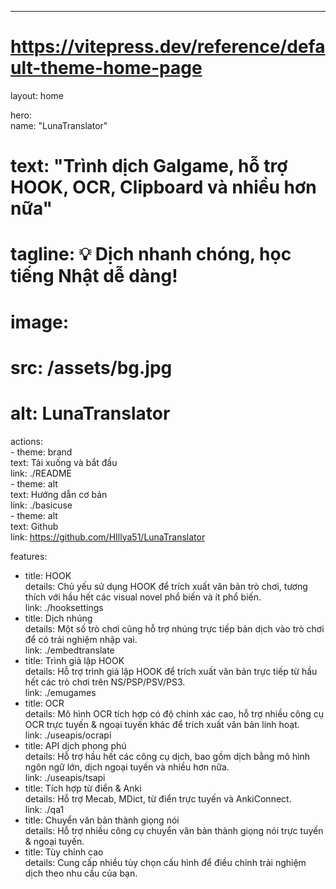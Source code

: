 ---  
# https://vitepress.dev/reference/default-theme-home-page  
layout: home  

hero:  
  name: "LunaTranslator"  
  # text: "Trình dịch Galgame, hỗ trợ HOOK, OCR, Clipboard và nhiều hơn nữa"  
  # tagline: 💡 Dịch nhanh chóng, học tiếng Nhật dễ dàng!  
  # image:  
  #   src: /assets/bg.jpg  
  #   alt: LunaTranslator  
  actions:  
    - theme: brand  
      text: Tải xuống và bắt đầu  
      link: ./README  
    - theme: alt  
      text: Hướng dẫn cơ bản  
      link: ./basicuse  
    - theme: alt  
      text: Github  
      link: https://github.com/HIllya51/LunaTranslator  

features:  
  - title: HOOK  
    details: Chủ yếu sử dụng HOOK để trích xuất văn bản trò chơi, tương thích với hầu hết các visual novel phổ biến và ít phổ biến.  
    link: ./hooksettings
  - title: Dịch nhúng  
    details: Một số trò chơi cũng hỗ trợ nhúng trực tiếp bản dịch vào trò chơi để có trải nghiệm nhập vai.  
    link: ./embedtranslate
  - title: Trình giả lập HOOK  
    details: Hỗ trợ trình giả lập HOOK để trích xuất văn bản trực tiếp từ hầu hết các trò chơi trên NS/PSP/PSV/PS3.  
    link: ./emugames
  - title: OCR  
    details: Mô hình OCR tích hợp có độ chính xác cao, hỗ trợ nhiều công cụ OCR trực tuyến & ngoại tuyến khác để trích xuất văn bản linh hoạt.  
    link: ./useapis/ocrapi
  - title: API dịch phong phú  
    details: Hỗ trợ hầu hết các công cụ dịch, bao gồm dịch bằng mô hình ngôn ngữ lớn, dịch ngoại tuyến và nhiều hơn nữa.  
    link: ./useapis/tsapi
  - title: Tích hợp từ điển & Anki  
    details: Hỗ trợ Mecab, MDict, từ điển trực tuyến và AnkiConnect.  
    link: ./qa1
  - title: Chuyển văn bản thành giọng nói  
    details: Hỗ trợ nhiều công cụ chuyển văn bản thành giọng nói trực tuyến & ngoại tuyến.  
  - title: Tùy chỉnh cao  
    details: Cung cấp nhiều tùy chọn cấu hình để điều chỉnh trải nghiệm dịch theo nhu cầu của bạn.  